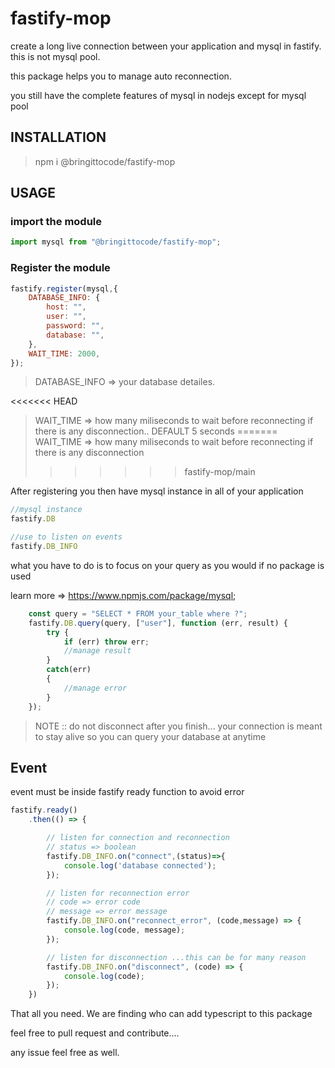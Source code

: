 # fastify-mop
create a long live connection between your application and mysql in fastify. this is not mysql pool.

this package helps you to manage auto reconnection.

you still have the complete features of mysql in nodejs except for mysql pool

## INSTALLATION
> npm i @bringittocode/fastify-mop

## USAGE

### import the module
```js
import mysql from "@bringittocode/fastify-mop";
```

### Register the module
```js
fastify.register(mysql,{
    DATABASE_INFO: {
        host: "",
        user: "",
        password: "",
        database: "",
    },
    WAIT_TIME: 2000,
});
```

> DATABASE_INFO => your database detailes.

<<<<<<< HEAD
> WAIT_TIME => how many miliseconds to wait before reconnecting if there is any disconnection.. DEFAULT 5 seconds
=======
> WAIT_TIME => how many miliseconds to wait before reconnecting if there is any disconnection
>>>>>>> fastify-mop/main

After registering you then have mysql instance in all of your application
```js
//mysql instance
fastify.DB

//use to listen on events
fastify.DB_INFO
```

what you have to do is to focus on your query as you would if no package is used

learn more => https://www.npmjs.com/package/mysql;

```js
    const query = "SELECT * FROM your_table where ?";
    fastify.DB.query(query, ["user"], function (err, result) {
        try {
            if (err) throw err;
            //manage result
        }
        catch(err)
        {
            //manage error
        }
    });
```
> NOTE :: do not disconnect after you finish... your connection is meant to stay alive so you can query your database at anytime

## Event

event must be inside fastify ready function to avoid error
```js
fastify.ready()
    .then(() => {

        // listen for connection and reconnection
        // status => boolean
        fastify.DB_INFO.on("connect",(status)=>{
            console.log('database connected');
        });

        // listen for reconnection error
        // code => error code
        // message => error message
        fastify.DB_INFO.on("reconnect_error", (code,message) => {
            console.log(code, message);
        });

        // listen for disconnection ...this can be for many reason
        fastify.DB_INFO.on("disconnect", (code) => {
            console.log(code);
        });
    })
```

That all you need.
We are finding who can add typescript to this package

feel free to pull request and contribute....

any issue feel free as well.